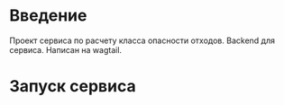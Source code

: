 # Введение 
Проект сервиса по расчету класса опасности отходов. Backend для сервиса. Написан на wagtail.

# Запуск сервиса
